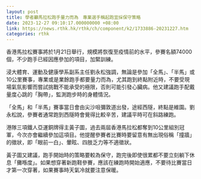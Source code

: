 ```yaml
---
layout: post
title: 學者籲馬拉松跑手量力而為　專業選手稱起跑宜採保守策略
date: 2023-12-27 09:10:17.000000000 +08:00
link: https://news.rthk.hk/rthk/ch/component/k2/1733886-20231227.htm
categories: rthk
---
```


香港馬拉松賽事將於1月21日舉行，規模將恢復至疫情前的水平，參賽名額74000個，不少跑手已經因應參加的項目，加緊訓練。

浸大體育、運動及健康學系副系主任劉永松強調，無論是參加「全馬」、「半馬」或10公里賽事，專業或是業餘跑手都要量力而為，尤其跑到終點附近時，不要受現場氣氛影響而嘗試挑戰不能承受的極限，否則可能引發心臟病。他又建議跑手配戴量度心跳的「胸帶」，監測跑步時的身體情況。

「全馬」和「半馬」賽事當日會由尖沙咀彌敦道出發，途經西隧，終點是維園。劉永松說，參賽者通常跑到西隧時會覺得比較辛苦，建議平時可在斜路練跑。

港隊三項鐵人亞運銅牌得主黃子圖，過去兩屆香港馬拉松都奪到10公里組別冠軍，今次亦會繼續參加這項目。他提醒參賽者比賽時要留意有無出現俗稱「撞牆」的徵狀，即「眼前一白」、暈眩、四肢乏力等不適徵狀。

黃子圖又建議，跑手開始時的策略要較為保守，跑完後即使很累都不要立刻躺下休息「攤喺度」。如果想穿著新跑鞋參賽，應該在練跑時開始適應，不要待比賽當日才第一次穿著，如果賽事時天氣冷就要注意保暖。
